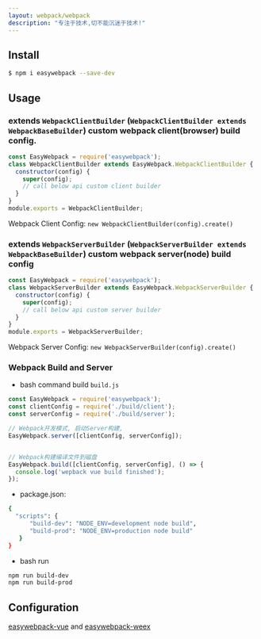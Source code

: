 ```yaml
---
layout: webpack/webpack
description: "专注于技术,切不能沉迷于技术!"
---
```


## Install

```bash
$ npm i easywebpack --save-dev
```


## Usage

### extends `WebpackClientBuilder` (`WebpackClientBuilder extends WebpackBaseBuilder`) custom webpack client(browser) build config.

```js
const EasyWebpack = require('easywebpack');
class WebpackClientBuilder extends EasyWebpack.WebpackClientBuilder {
  constructor(config) {
    super(config);
    // call below api custom client builder
  }
}
module.exports = WebpackClientBuilder;
```

Webpack Client Config: `new WebpackClientBuilder(config).create()`


### extends `WebpackServerBuilder` (`WebpackServerBuilder extends WebpackBaseBuilder`) custom webpack server(node) build config

```js
const EasyWebpack = require('easywebpack');
class WebpackServerBuilder extends EasyWebpack.WebpackServerBuilder {
  constructor(config) {
    super(config);
    // call below api custom server builder
  }
}
module.exports = WebpackServerBuilder;
```
Webpack Server Config: `new WebpackServerBuilder(config).create()`


### Webpack Build and Server

- bash command build `build.js`


```js
const EasyWebpack = require('easywebpack');
const clientConfig = require('./build/client');
const serverConfig = require('./build/server');

// Webpack开发模式, 启动Server构建,
EasyWebpack.server([clientConfig, serverConfig]);


// Webpack构建编译文件到磁盘
EasyWebpack.build([clientConfig, serverConfig], () => {
  console.log('wepback vue build finished');
});
```

- package.json:

```bash
{
  "scripts": {
      "build-dev": "NODE_ENV=development node build",
      "build-prod": "NODE_ENV=production node build"
   }
}
```

- bash run

```bash
npm run build-dev
npm run build-prod
```

## Configuration


[easywebpack-vue](https://github.com/hubcarl/easywebpack-vue.git) and [easywebpack-weex](https://github.com/hubcarl/easywebpack-weex.git)
